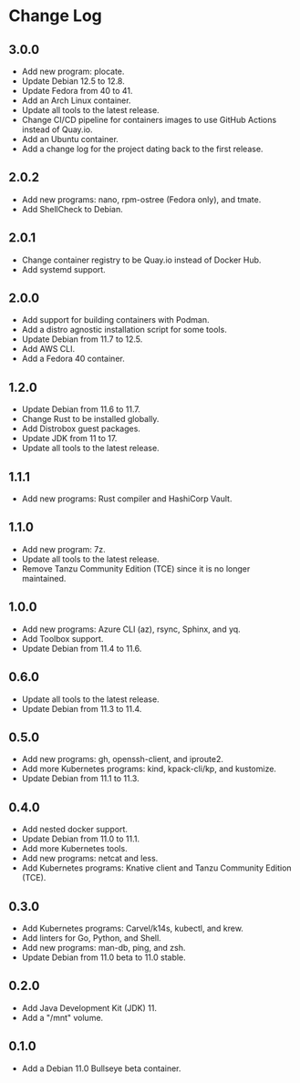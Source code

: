 # Change Log

## 3.0.0

- Add new program: plocate.
- Update Debian 12.5 to 12.8.
- Update Fedora from 40 to 41.
- Add an Arch Linux container.
- Update all tools to the latest release.
- Change CI/CD pipeline for containers images to use GitHub Actions instead of Quay.io.
- Add an Ubuntu container.
- Add a change log for the project dating back to the first release.

## 2.0.2

- Add new programs: nano, rpm-ostree (Fedora only), and tmate.
- Add ShellCheck to Debian.

## 2.0.1

- Change container registry to be Quay.io instead of Docker Hub.
- Add systemd support.

## 2.0.0

- Add support for building containers with Podman.
- Add a distro agnostic installation script for some tools.
- Update Debian from 11.7 to 12.5.
- Add AWS CLI.
- Add a Fedora 40 container.

## 1.2.0

- Update Debian from 11.6 to 11.7.
- Change Rust to be installed globally.
- Add Distrobox guest packages.
- Update JDK from 11 to 17.
- Update all tools to the latest release.

## 1.1.1

- Add new programs: Rust compiler and HashiCorp Vault.

## 1.1.0

- Add new program: 7z.
- Update all tools to the latest release.
- Remove Tanzu Community Edition (TCE) since it is no longer maintained.

## 1.0.0

- Add new programs: Azure CLI (az), rsync, Sphinx, and yq.
- Add Toolbox support.
- Update Debian from 11.4 to 11.6.

## 0.6.0

- Update all tools to the latest release.
- Update Debian from 11.3 to 11.4.

## 0.5.0

- Add new programs: gh, openssh-client, and iproute2.
- Add more Kubernetes programs: kind, kpack-cli/kp, and kustomize.
- Update Debian from 11.1 to 11.3.

## 0.4.0

- Add nested docker support.
- Update Debian from 11.0 to 11.1.
- Add more Kubernetes tools.
- Add new programs: netcat and less.
- Add Kubernetes programs: Knative client and Tanzu Community Edition (TCE).

## 0.3.0

- Add Kubernetes programs: Carvel/k14s, kubectl, and krew.
- Add linters for Go, Python, and Shell.
- Add new programs: man-db, ping, and zsh.
- Update Debian from 11.0 beta to 11.0 stable.

## 0.2.0

- Add Java Development Kit (JDK) 11.
- Add a "/mnt" volume.

## 0.1.0

- Add a Debian 11.0 Bullseye beta container.

